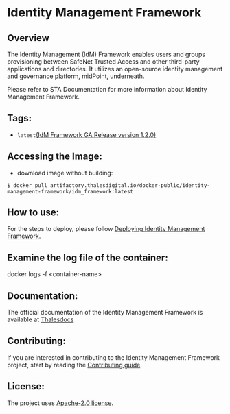 # Identity Management Framework
## Overview
The Identity Management (IdM) Framework enables users and groups provisioning between SafeNet Trusted Access and other third-party applications and directories. It utilizes an open-source identity management and governance platform, midPoint, underneath.

Please refer to STA Documentation for more information about Identity Management Framework.

## Tags:
- `latest`[(IdM Framework GA Release version 1.2.0)](https://github.com/ThalesGroup/identity-management-framework/releases/tag/v1.2.0)

## Accessing the Image:
- download image without building:
```
$ docker pull artifactory.thalesdigital.io/docker-public/identity-management-framework/idm_framework:latest
```

## How to use:
For the steps to deploy, please follow [Deploying Identity Management Framework][def2].

## Examine the log file of the container:

docker logs -f &lt;container-name&gt;

## Documentation:
The official documentation of the Identity Management Framework is available at [Thalesdocs](https://thalesdocs.com/sta/crns/identity_management_framework_crn/index.html)

## Contributing:

If you are interested in contributing to the Identity Management Framework project, start by reading the [Contributing guide](/CONTRIBUTING.md).

## License:
The project uses [Apache-2.0 license](/LICENSE).


[def]: https://docs.evolveum.com/midpoint/
[def2]: https://thalesdocs.com/sta/operator/user_synchronization/user_provisioning_through_safenet_trusted_access_idm_connector/idm_deployment/index.html
[def3]: https://thalesdocs.com/sta/operator/user_synchronization/user_provisioning_through_safenet_trusted_access_idm_connector/index.html